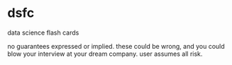 # dsfc
data science flash cards

no guarantees expressed or implied. these could be wrong, and you could blow your interview at your dream company. user assumes all risk.

